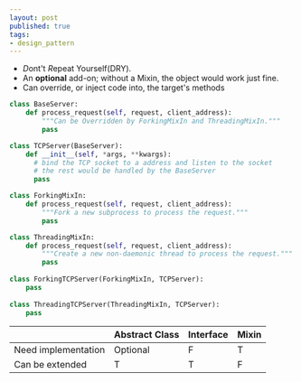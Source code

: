 ```yaml
---
layout: post
published: true
tags:
- design_pattern
---
```


- *D*ont't *R*epeat Yourself(DRY).
- An **optional** add-on; without a Mixin, the object would work just fine.
- Can override, or inject code into, the target's methods

```python
class BaseServer:
    def process_request(self, request, client_address):
        """Can be Overridden by ForkingMixIn and ThreadingMixIn."""
        pass

class TCPServer(BaseServer):
    def __init__(self, *args, **kwargs):
      # bind the TCP socket to a address and listen to the socket
      # the rest would be handled by the BaseServer
      pass

class ForkingMixIn:
    def process_request(self, request, client_address):
        """Fork a new subprocess to process the request."""
        pass

class ThreadingMixIn:
    def process_request(self, request, client_address):
        """Create a new non-daemonic thread to process the request."""
        pass
      
class ForkingTCPServer(ForkingMixIn, TCPServer):
    pass
  
class ThreadingTCPServer(ThreadingMixIn, TCPServer):
    pass
```

|                     | Abstract Class | Interface | Mixin |
| ------------------- | -------------- | --------- | ----- |
| Need implementation | Optional       | F         | T     |
| Can be extended     | T              | T         | F     |

